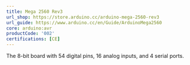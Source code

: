```yaml
---
title: Mega 2560 Rev3
url_shop: https://store.arduino.cc/arduino-mega-2560-rev3
url_guide: https://www.arduino.cc/en/Guide/ArduinoMega2560
core: arduino:avr
productCode: '002'
certifications: [CE]
---
```


The 8-bit board with 54 digital pins, 16 analog inputs, and 4 serial ports.
